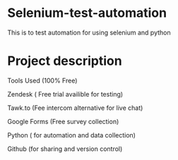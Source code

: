 # Selenium-test-automation
This is to test automation for using selenium and python
# Project description
Tools Used (100% Free)

Zendesk ( Free trial availible for testing)  

Tawk.to (Fee intercom alternative for live chat)

Google Forms (Free survey collection)

Python ( for automation and data collection)

Github (for sharing and version control)
